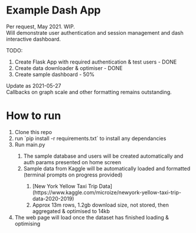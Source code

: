# Example Dash App

Per request, May 2021. WIP.
<br>
Will demonstrate user authentication and session management and dash interactive dashboard.

TODO:
<ol>
<li>Create Flask App with required authentication & test users - DONE</li>
<li>Create data downloader & optimiser - DONE</li>
<li>Create sample dashboard - 50%</li>
</ol>

Update as 2021-05-27
<br>
Callbacks on graph scale and other formatting remains outstanding.

# How to run

<ol>
<li>Clone this repo</li>
<li>run `pip install -r requirements.txt` to install any dependancies</li>
<li>Run main.py</li>
    <ol>
    <li>The sample database and users will be created automatically and auth params presented on home screen</li>
    <li>Sample data from Kaggle will be automatically loaded and formatted (terminal prompts on progress provided)</li>
        <ol>
            <li>[New York Yellow Taxi Trip Data](https://www.kaggle.com/microize/newyork-yellow-taxi-trip-data-2020-2019)</li>
            <li>Approx 13m rows, 1.2gb download size, not stored, then aggregated & optimised to 14kb</li>
        </ol>
    </ol>
    <li>The web page will load once the dataset has finished loading & optimising</li>
</ol>